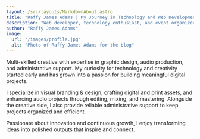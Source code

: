 ```yaml
---
layout: /src/layouts/MarkdownAbout.astro
title: "Raffy James Adams | My Journey in Technology and Web Development 🚀| RJADAMS"
description: "Web developer, technology enthusiast, and event organizer. From my beginnings in development to creating communities and impactful projects, here I share my journey, experiences, and learnings. 🚀☕"
author: "Raffy James Adams"
image:
  url: "/images/profile.jpg"
  alt: "Photo of Raffy James Adams for the blog"
---
```


Multi-skilled creative with expertise in graphic design, audio production, and administrative support. My curiosity for technology and creativity started early and has grown into a passion for building meaningful digital projects.

I specialize in visual branding & design, crafting digital and print assets, and enhancing audio projects through editing, mixing, and mastering. Alongside the creative side, I also provide reliable administrative support to keep projects organized and efficient.

Passionate about innovation and continuous growth, I enjoy transforming ideas into polished outputs that inspire and connect.